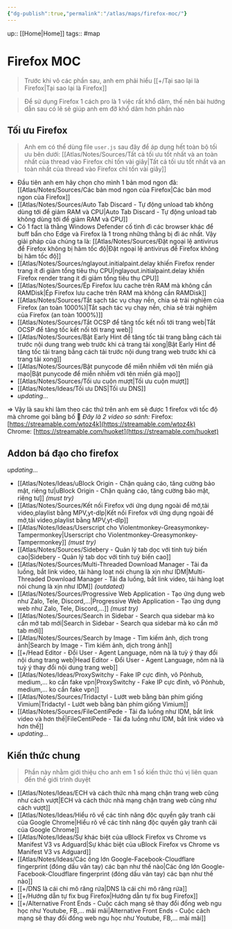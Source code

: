 ```yaml
---
{"dg-publish":true,"permalink":"/atlas/maps/firefox-moc/"}
---
```


up:: [[Home\|Home]]
tags:: #map

# Firefox MOC

> Trước khi vô các phần sau, anh em phải hiểu [[+/Tại sao lại là Firefox\|Tại sao lại là Firefox]]

> Để sử dụng Firefox 1 cách pro là 1 việc rất khổ dâm, thế nên bài hướng dẫn sau có lẽ sẽ giúp anh em đỡ khổ dâm hơn phần nào 
## Tối ưu Firefox

> Anh em có thể dùng file `user.js` sau đây để áp dụng hết toàn bộ tối ưu bên dưới: [[Atlas/Notes/Sources/Tất cả tối ưu tốt nhất và an toàn nhất của thread vào Firefox chỉ tốn vài giây\|Tất cả tối ưu tốt nhất và an toàn nhất của thread vào Firefox chỉ tốn vài giây]]
- Đầu tiên anh em hãy chọn cho mình 1 bản mod ngon đã: [[Atlas/Notes/Sources/Các bản mod ngon của Firefox\|Các bản mod ngon của Firefox]]
- [[Atlas/Notes/Sources/Auto Tab Discard - Tự động unload tab không dùng tới để giảm RAM và CPU\|Auto Tab Discard - Tự động unload tab không dùng tới để giảm RAM và CPU]]
- Có 1 fact là thằng Windows Defender cố tình đì các browser khác để buff bẩn cho Edge và Firefox là 1 trong những thằng bị đì ác nhất. Vậy giải pháp của chúng ta là: [[Atlas/Notes/Sources/Đặt ngoại lệ antivirus để Firefox không bị hãm tốc độ\|Đặt ngoại lệ antivirus để Firefox không bị hãm tốc độ]]
- [[Atlas/Notes/Sources/nglayout.initialpaint.delay khiến Firefox render trang ít đi giảm tổng tiêu thụ CPU\|nglayout.initialpaint.delay khiến Firefox render trang ít đi giảm tổng tiêu thụ CPU]]
- [[Atlas/Notes/Sources/Ép Firefox lưu cache trên RAM mà không cần RAMDisk\|Ép Firefox lưu cache trên RAM mà không cần RAMDisk]]
- [[Atlas/Notes/Sources/Tắt sạch tác vụ chạy nền, chia sẻ trải nghiệm của Firefox (an toàn 1000%)\|Tắt sạch tác vụ chạy nền, chia sẻ trải nghiệm của Firefox (an toàn 1000%)]]
- [[Atlas/Notes/Sources/Tắt OCSP để tăng tốc kết nối tới trang web\|Tắt OCSP để tăng tốc kết nối tới trang web]]
- [[Atlas/Notes/Sources/Bật Early Hint để tăng tốc tải trang bằng cách tải trước nội dung trang web trước khi cả trang tải xong\|Bật Early Hint để tăng tốc tải trang bằng cách tải trước nội dung trang web trước khi cả trang tải xong]]
- [[Atlas/Notes/Sources/Bật punycode để miễn nhiễm với tên miền giả mạo\|Bật punycode để miễn nhiễm với tên miền giả mạo]]
- [[Atlas/Notes/Sources/Tối ưu cuộn mượt\|Tối ưu cuộn mượt]]
- [[Atlas/Notes/Ideas/Tối ưu DNS\|Tối ưu DNS]]
- *updating...*

=> Vậy là sau khi làm theo các thứ trên anh em sẽ được 1 firefox với tốc độ mà chrome gọi bằng bố 🤪
*Đây là 2 video so sánh:*
Firefox: [https://streamable.com/wtoz4k](https://streamable.com/wtoz4k)  
Chrome: [https://streamable.com/huoket](https://streamable.com/huoket)

## Addon bá đạo cho firefox
*updating...*
- [[Atlas/Notes/Ideas/uBlock Origin - Chặn quảng cáo, tăng cường bảo mật, riêng tư\|uBlock Origin - Chặn quảng cáo, tăng cường bảo mật, riêng tư]] *(must try)*
- [[Atlas/Notes/Sources/Kết nối Firefox với ứng dụng ngoài để mở,tải video,playlist bằng MPV,yt-dlp\|Kết nối Firefox với ứng dụng ngoài để mở,tải video,playlist bằng MPV,yt-dlp]] 
- [[Atlas/Notes/Ideas/Userscript cho Violentmonkey-Greasymonkey-Tampermonkey\|Userscript cho Violentmonkey-Greasymonkey-Tampermonkey]] *(must try)*
- [[Atlas/Notes/Sources/Sidebery - Quản lý tab dọc với tính tuỳ biến cao\|Sidebery - Quản lý tab dọc với tính tuỳ biến cao]]
- [[Atlas/Notes/Sources/Multi-Threaded Download Manager - Tải đa luồng, bắt link video, tải hàng loạt nói chung là xịn như IDM\|Multi-Threaded Download Manager - Tải đa luồng, bắt link video, tải hàng loạt nói chung là xịn như IDM]] *(outdated)*
- [[Atlas/Notes/Sources/Progressive Web Application - Tạo ứng dụng web như Zalo, Tele, Discord,...\|Progressive Web Application - Tạo ứng dụng web như Zalo, Tele, Discord,...]] *(must try)*
- [[Atlas/Notes/Sources/Search in Sidebar - Search qua sidebar mà ko cần mở tab mới\|Search in Sidebar - Search qua sidebar mà ko cần mở tab mới]]
- [[Atlas/Notes/Sources/Search by Image - Tìm kiếm ảnh, dịch trong ảnh\|Search by Image - Tìm kiếm ảnh, dịch trong ảnh]]
- [[+/Head Editor - Đổi User - Agent Language, nôm nà là tuỳ ý thay đổi nội dung trang web\|Head Editor - Đổi User - Agent Language, nôm nà là tuỳ ý thay đổi nội dung trang web]]
- [[Atlas/Notes/Ideas/ProxySwitchy - Fake IP cực đỉnh, vô Pỏnhub, medium,... ko cần fake vpn\|ProxySwitchy - Fake IP cực đỉnh, vô Pỏnhub, medium,... ko cần fake vpn]]
- [[Atlas/Notes/Sources/Tridactyl - Lướt web bằng bàn phím giống Vimium\|Tridactyl - Lướt web bằng bàn phím giống Vimium]]
- [[Atlas/Notes/Sources/FileCentiPede - Tải đa luồng như IDM, bắt link video và hơn thế\|FileCentiPede - Tải đa luồng như IDM, bắt link video và hơn thế]]
- *updating...*

## Kiến thức chung

> Phần này nhằm giới thiệu cho anh em 1 số kiến thức thú vị liên quan đến thế giới trình duyệt

- [[Atlas/Notes/Ideas/ECH và cách thức nhà mạng chặn trang web cũng như cách vượt\|ECH và cách thức nhà mạng chặn trang web cũng như cách vượt]]
- [[Atlas/Notes/Ideas/Hiểu rõ về các tính năng độc quyền gây tranh cãi của Google Chrome\|Hiểu rõ về các tính năng độc quyền gây tranh cãi của Google Chrome]]
- [[Atlas/Notes/Ideas/Sự khác biệt của uBlock Firefox vs Chrome vs Manifest V3 vs Adguard\|Sự khác biệt của uBlock Firefox vs Chrome vs Manifest V3 vs Adguard]]
- [[Atlas/Notes/Ideas/Các ông lớn Google-Facebook-Cloudflare fingerprint (đóng dấu vân tay) các bạn như thế nào\|Các ông lớn Google-Facebook-Cloudflare fingerprint (đóng dấu vân tay) các bạn như thế nào]]
- [[+/DNS là cái chi mô răng rứa\|DNS là cái chi mô răng rứa]]
- [[+/Hướng dẫn tự fix bug Firefox\|Hướng dẫn tự fix bug Firefox]]
- [[+/Alternative Front Ends - Cuộc cách mạng sẽ thay đổi đống web ngu học như Youtube, FB,... mãi mãi\|Alternative Front Ends - Cuộc cách mạng sẽ thay đổi đống web ngu học như Youtube, FB,... mãi mãi]]